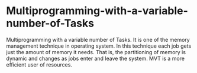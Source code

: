 # Multiprogramming-with-a-variable-number-of-Tasks
Multiprogramming with a variable number of Tasks. It is one of the memory management technique in operating system.
In this technique each job gets just the amount of memory it needs. That is, the partitioning of memory is dynamic and changes as jobs enter and leave the system. MVT is a more efficient user of resources. 


